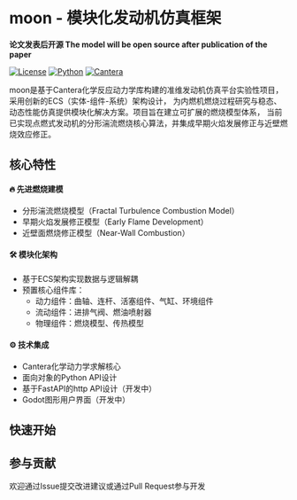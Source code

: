 # moon - 模块化发动机仿真框架
**论文发表后开源 The model will be open source after publication of the paper**

[![License](https://img.shields.io/badge/license-MIT-blue.svg)](LICENSE)
[![Python](https://img.shields.io/badge/python-3.13+-blue.svg)](https://python.org)
[![Cantera](https://img.shields.io/badge/dependency-Cantera-orange)](https://cantera.org)

moon是基于Cantera化学反应动力学库构建的准维发动机仿真平台实验性项目，采用创新的ECS（实体-组件-系统）架构设计，
为内燃机燃烧过程研究与稳态、动态性能仿真提供模块化解决方案。项目旨在建立可扩展的燃烧模型体系，
当前已实现点燃式发动机的分形湍流燃烧核心算法，并集成早期火焰发展修正与近壁燃烧效应修正。
## 核心特性
#### 🔥 先进燃烧建模
- 分形湍流燃烧模型（Fractal Turbulence Combustion Model）
- 早期火焰发展修正模型（Early Flame Development）
- 近壁面燃烧修正模型（Near-Wall Combustion）
#### 🛠 模块化架构
- 基于ECS架构实现数据与逻辑解耦
- 预置核心组件库：
  - 动力组件：曲轴、连杆、活塞组件、气缸、环境组件
  - 流动组件：进排气阀、燃油喷射器
  - 物理组件：燃烧模型、传热模型
#### ⚙️ 技术集成
- Cantera化学动力学求解核心
- 面向对象的Python API设计
- 基于FastAPI的http API设计（开发中）
- Godot图形用户界面（开发中）
## 快速开始


## 参与贡献
欢迎通过Issue提交改进建议或通过Pull Request参与开发
